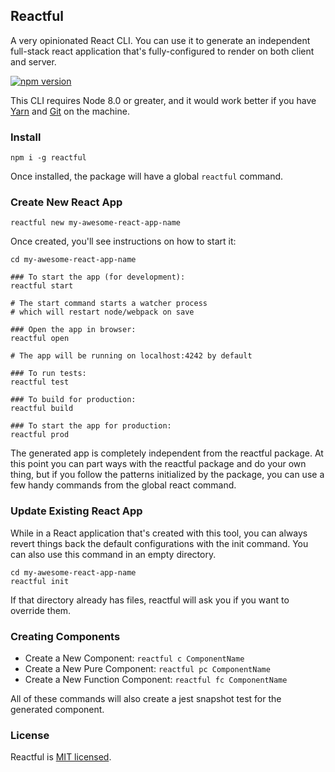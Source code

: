 ## Reactful

A very opinionated React CLI. You can use it to generate an independent
full-stack react application that's fully-configured to render on both client
and server.

[![npm version](https://badge.fury.io/js/reactful.svg)](https://badge.fury.io/js/reactful)

This CLI requires Node 8.0 or greater, and it would work better if you have
[Yarn](https://yarnpkg.com/en/) and [Git](https://git-scm.com/) on the machine.

### Install

    npm i -g reactful

Once installed, the package will have a global `reactful` command.

### Create New React App

    reactful new my-awesome-react-app-name

Once created, you'll see instructions on how to start it:

    cd my-awesome-react-app-name

    ### To start the app (for development):
    reactful start

    # The start command starts a watcher process
    # which will restart node/webpack on save

    ### Open the app in browser:
    reactful open

    # The app will be running on localhost:4242 by default

    ### To run tests:
    reactful test

    ### To build for production:
    reactful build

    ### To start the app for production:
    reactful prod

The generated app is completely independent from the reactful package. At this
point you can part ways with the reactful package and do your own thing, but if
you follow the patterns initialized by the package, you can use a few handy
commands from the global react command.

### Update Existing React App

While in a React application that's created with this tool, you can always
revert things back the default configurations with the init command. You can
also use this command in an empty directory.

    cd my-awesome-react-app-name
    reactful init

If that directory already has files, reactful will ask you if you want to
override them.

### Creating Components

- Create a New Component: `reactful c ComponentName`
- Create a New Pure Component: `reactful pc ComponentName`
- Create a New Function Component: `reactful fc ComponentName`

All of these commands will also create a jest snapshot test for the generated
component.

### License

Reactful is [MIT licensed](./LICENSE).
